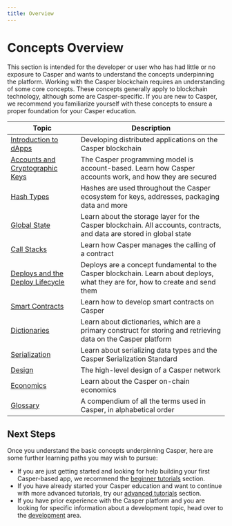 ```yaml
---
title: Overview
---
```


# Concepts Overview

This section is intended for the developer or user who has had little or no exposure to Casper and wants to understand the concepts underpinning the platform. Working with the Casper blockchain requires an understanding of some core concepts. These concepts generally apply to blockchain technology, although some are Casper-specific. If you are new to Casper, we recommend you familiarize yourself with these concepts to ensure a proper foundation for your Casper education.

| Topic                                                       | Description                                                                                    |
| ----------------------------------------------------------- | ---------------------------------------------------------------------------------------------- |
| [Introduction to dApps](./intro-to-dapps.md) | Developing distributed applications on the Casper blockchain | 
| [Accounts and Cryptographic Keys](./accounts-and-keys.md) | The Casper programming model is account-based. Learn how Casper accounts work, and how they are secured | 
| [Hash Types](./hash-types.md) | Hashes are used throughout the Casper ecosystem for keys, addresses, packaging data and more | 
| [Global State](./global-state.md) | Learn about the storage layer for the Casper blockchain. All accounts, contracts, and data are stored in global state | 
| [Call Stacks](./callstack.md) | Learn how Casper manages the calling of a contract | 
| [Deploys and the Deploy Lifecycle](./deploy-and-deploy-lifecycle.md) | Deploys are a concept fundamental to the Casper blockchain. Learn about deploys, what they are for, how to create and send them | 
| [Smart Contracts](./smart-contracts.md) | Learn how to develop smart contracts on Casper | 
| [Dictionaries](./dictionaries.md) | Learn about dictionaries, which are a primary construct for storing and retrieving data on the Casper platform | 
| [Serialization](./serialization-standard.md) | Learn about serializing data types and the Casper Serialization Standard | 
| [Design](./design/index.md) | The high-level design of a Casper network | 
| [Economics](./economics/index.md) | Learn about the Casper on-chain economics | 
| [Glossary](./glossary/index.md) | A compendium of all the terms used in Casper, in alphabetical order |

## Next Steps

Once you understand the basic concepts underpinning Casper, here are some further learning paths you may wish to pursue:

- If you are just getting started and looking for help building your first Casper-based app, we recommend the [beginner tutorials](../resources/beginner/index.md) section.
- If you have already started your Casper education and want to continue with more advanced tutorials, try our [advanced tutorials](../resources/advanced/index.md) section.
- If you have prior experience with the Casper platform and you are looking for specific information about a development topic, head over to the [development](../developers/index.md) area.